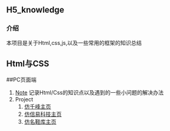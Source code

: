 ## H5_knowledge

### 介绍
本项目是关于Html,css,js,以及一些常用的框架的知识总结

## Html与CSS
##PC页面端
1. [Note](pages)
    记录Html/Css的知识点以及遇到的一些小问题的解决办法
2. Project
    1. [仿千峰主页](project/仿千峰页面/html/demo.html)
    2. [仿信易科技主页](project/仿信易科技主页/html/demo.html)
    3. [仿名鞋库主页](project/仿名鞋库主页/html/demo.html)





